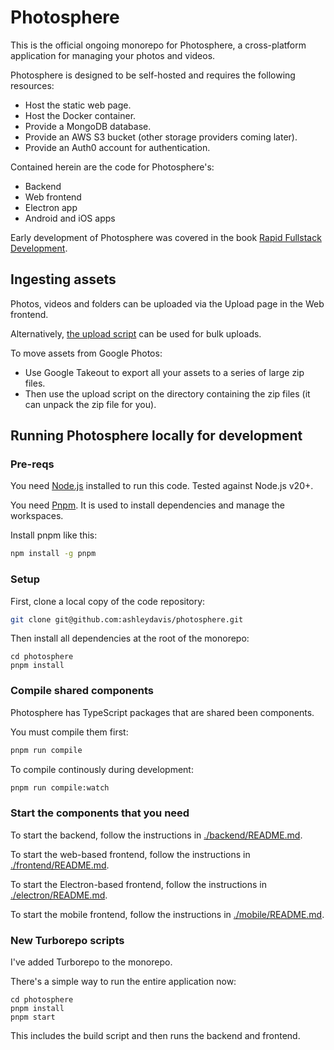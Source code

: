 # Photosphere

This is the official ongoing monorepo for Photosphere, a cross-platform application for managing your photos and videos.

Photosphere is designed to be self-hosted and requires the following resources:
- Host the static web page.
- Host the Docker container.
- Provide a MongoDB database.
- Provide an AWS S3 bucket (other storage providers coming later).
- Provide an Auth0 account for authentication.

Contained herein are the code for Photosphere's:
- Backend
- Web frontend
- Electron app
- Android and iOS apps

Early development of Photosphere was covered in the book [Rapid Fullstack Development](https://rapidfullstackdevelopment.com/).

## Ingesting assets

Photos, videos and folders can be uploaded via the Upload page in the Web frontend.

Alternatively, [the upload script](./tools/upload/) can be used for bulk uploads.

To move assets from Google Photos:
- Use Google Takeout to export all your assets to a series of large zip files.
- Then use the upload script on the directory containing the zip files (it can unpack the zip file for you).

## Running Photosphere locally for development

### Pre-reqs

You need [Node.js](https://nodejs.org/) installed to run this code. Tested against Node.js v20+.

You need [Pnpm](https://pnpm.io/). It is used to install dependencies and manage the workspaces.

Install pnpm like this:

```bash
npm install -g pnpm
```

### Setup

First, clone a local copy of the code repository:

```bash
git clone git@github.com:ashleydavis/photosphere.git
```

Then install all dependencies at the root of the monorepo:

```
cd photosphere
pnpm install
```

### Compile shared components

Photosphere has TypeScript packages that are shared been components. 

You must compile them first:

```bash
pnpm run compile
```

To compile continously during development:

```bash
pnpm run compile:watch
```

### Start the components that you need

To start the backend, follow the instructions in [./backend/README.md](./backend/README.md).

To start the web-based frontend, follow the instructions in [./frontend/README.md](./frontend/README.md).

To start the Electron-based frontend, follow the instructions in [./electron/README.md](./electron/README.md).

To start the mobile frontend, follow the instructions in [./mobile/README.md](./mobile/README.md).

### New Turborepo scripts

I've added Turborepo to the monorepo.

There's a simple way to run the entire application now:

```
cd photosphere
pnpm install
pnpm start
```

This includes the build script and then runs the backend and frontend.








